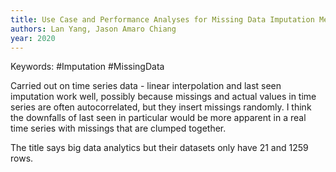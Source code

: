 ```yaml
---
title: Use Case and Performance Analyses for Missing Data Imputation Methods in Big Data Analytics
authors: Lan Yang, Jason Amaro Chiang
year: 2020
---
```


Keywords: #Imputation #MissingData

Carried out on time series data - linear interpolation and last seen imputation work well, possibly because missings and actual values in time series are often autocorrelated, but they insert missings randomly. I think the downfalls of last seen in particular would be more apparent in a real time series with missings that are clumped together.

The title says big data analytics but their datasets only have 21 and 1259 rows.